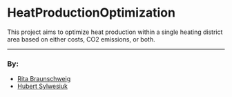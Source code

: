 # HeatProductionOptimization

This project aims to optimize heat production within a single heating district area based on either costs, CO2 emissions, or both. 
___
### By:

- [Rita Braunschweig](https://github.com/pastelnata)
- [Hubert Sylwesiuk](https://github.com/sduhubert)
